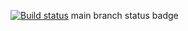[![Build status](https://ci.appveyor.com/api/projects/status/9ocpf315a9n98r18?svg=true)](https://ci.appveyor.com/project/IrinaKolbasina/carddelivery)
main branch status badge
